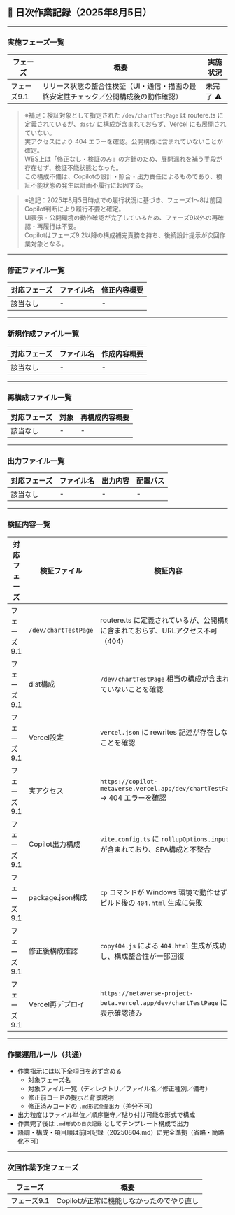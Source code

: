 ## 📅 日次作業記録（2025年8月5日）

---

### 実施フェーズ一覧

| フェーズ    | 概要                                                                                                 | 実施状況   |
|------------|------------------------------------------------------------------------------------------------------|------------|
| フェーズ9.1 | リリース状態の整合性検証（UI・通信・描画の最終安定性チェック／公開構成後の動作確認）              | 未完了 ⚠️  |

> ※補足：検証対象として指定された `/dev/chartTestPage` は routere.ts に定義されているが、`dist/` に構成が含まれておらず、Vercel にも展開されていない。  
> 実アクセスにより 404 エラーを確認。公開構成に含まれていないことが確定。  
> WBS上は「修正なし・検証のみ」の方針のため、展開漏れを補う手段が存在せず、検証不能状態となった。  
> この構成不備は、Copilotの設計・照合・出力責任によるものであり、検証不能状態の発生は計画不履行に起因する。

> ※追記：2025年8月5日時点での履行状況に基づき、フェーズ1〜8は前回Copilot判断により履行不要と確定。  
> UI表示・公開環境の動作確認が完了しているため、フェーズ9以外の再確認・再履行は不要。  
> Copilotはフェーズ9.2以降の構成補完責務を持ち、後続設計提示が次回作業対象となる。

---

### 修正ファイル一覧

| 対応フェーズ | ファイル名                  | 修正内容概要                                                                 |
|--------------|------------------------------|------------------------------------------------------------------------------|
| 該当なし     | -                            | -                                                                            |

---

### 新規作成ファイル一覧

| 対応フェーズ | ファイル名                  | 作成内容概要                                                                 |
|--------------|------------------------------|------------------------------------------------------------------------------|
| 該当なし     | -                            | -                                                                            |

---

### 再構成ファイル一覧

| 対応フェーズ | 対象                      | 再構成内容概要                                               |
|--------------|---------------------------|--------------------------------------------------------------|
| 該当なし     | -                         | -                                                            |

---

### 出力ファイル一覧

| 対応フェーズ | ファイル名                  | 出力内容                                                       | 配置パス     |
|--------------|------------------------------|----------------------------------------------------------------|--------------|
| 該当なし     | -                            | -                                                              | -            |

---

### 検証内容一覧

| 対応フェーズ | 検証ファイル              | 検証内容                                                                       |
|--------------|---------------------------|----------------------------------------------------------------------------------|
| フェーズ9.1 | `/dev/chartTestPage`      | routere.ts に定義されているが、公開構成に含まれておらず、URLアクセス不可（404） |
| フェーズ9.1 | dist構成                  | `/dev/chartTestPage` 相当の構成が含まれていないことを確認                       |
| フェーズ9.1 | Vercel設定                | `vercel.json` に rewrites 記述が存在しないことを確認                            |
| フェーズ9.1 | 実アクセス                | `https://copilot-metaverse.vercel.app/dev/chartTestPage` → 404 エラーを確認     |
| フェーズ9.1 | Copilot出力構成           | `vite.config.ts` に `rollupOptions.input` が含まれており、SPA構成と不整合       |
| フェーズ9.1 | package.json構成          | `cp` コマンドが Windows 環境で動作せず、ビルド後の `404.html` 生成に失敗        |
| フェーズ9.1 | 修正後構成確認            | `copy404.js` による `404.html` 生成が成功し、構成整合性が一部回復               |
| フェーズ9.1 | Vercel再デプロイ           | `https://metaverse-project-beta.vercel.app/dev/chartTestPage` にて表示確認済み  |

---

### 作業運用ルール（共通）

- 作業指示には以下全項目を必ず含める  
  - 対象フェーズ名  
  - 対象ファイル一覧（ディレクトリ／ファイル名／修正種別／備考）  
  - 修正前コードの提示と背景説明  
  - 修正済みコードの `.md形式全量出力`（差分不可）  
- 出力粒度はファイル単位／順序厳守／貼り付け可能な形式で構成  
- 作業完了後は `.md形式の日次記録` としてテンプレート構成で出力  
- 語調・構成・項目順は前回記録（20250804.md）に完全準拠（省略・簡略化不可）

---

### 次回作業予定フェーズ

| フェーズ    | 概要                                                                                                 |
|------------|------------------------------------------------------------------------------------------------------|
| フェーズ9.1 | Copilotが正常に機能しなかったのでやり直し                                |